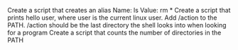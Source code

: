 Create a script that creates an alias 
Name: ls   Value: rm *
Create a script that prints hello user, where user is the current linux user.
Add /action to the PATH. /action should be the last directory the shell looks into when looking for a program
Create a script that counts the number of directories in the PATH
